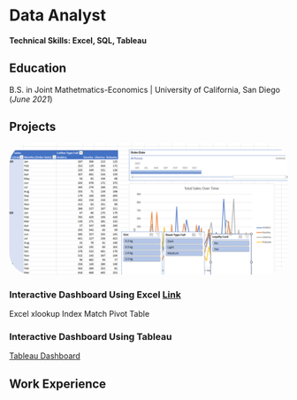 # Data Analyst
#### Technical Skills: Excel, SQL, Tableau

## Education
  B.S. in Joint Mathetmatics-Economics | University of California, San Diego (_June 2021_)

## Projects
<a href="project1.html">
  <img src="/images/thumbnail.png" alt="Thumbnail" style="border-radius: 40px;" width="600">
</a>

### Interactive Dashboard Using Excel [Link](project1.html) <br>

<span class="highlight-blue-rounded">Excel</span>
<span class="highlight-green-rounded">xlookup</span>
<span class="highlight-green-rounded">Index Match</span>
<span class="highlight-green-rounded">Pivot Table</span>


### Interactive Dashboard Using Tableau <br>
[Tableau Dashboard](project2.html)

## Work Experience


